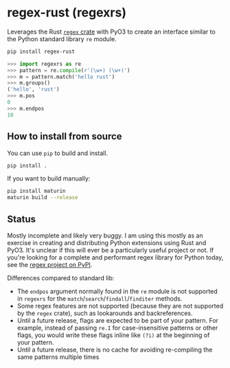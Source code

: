 # regex-rust (regexrs)

Leverages the Rust [`regex` crate](https://crates.io/crates/regex) with PyO3 to create an interface similar to the Python
standard library `re` module.

```bash
pip install regex-rust
```

```python
>>> import regexrs as re
>>> pattern = re.compile(r'(\w+) (\w+)')
>>> m = pattern.match('hello rust')
>>> m.groups()
('hello', 'rust')
>>> m.pos
0
>>> m.endpos
10
```

## How to install from source

You can use `pip` to build and install.

```bash
pip install .
```

If you want to build manually:

```bash
pip install maturin
maturin build --release
```

## Status

Mostly incomplete and likely very buggy. I am using this mostly as an exercise in creating and distributing Python extensions using Rust and PyO3.
It's unclear if this will ever be a particularly useful project or not. If you're looking for a complete and performant
regex library for Python today, see the [regex project on PyPI](https://pypi.org/project/regex/).


Differences compared to standard lib:

- The `endpos` argument normally found in the `re` module is not supported in `regexrs` for the `match`/`search`/`findall`/`finditer` methods.
- Some regex features are not supported (because they are not supported by the `regex` crate), such as lookarounds and backreferences.
- Until a future release, flags are expected to be part of your pattern. For example, instead of passing `re.I` for case-insensitive patterns or other flags, you would write these flags inline like `(?i)` at the beginning of your pattern.
- Until a future release, there is no cache for avoiding re-compiling the same patterns multiple times
